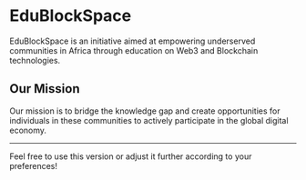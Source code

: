 # EduBlockSpace

EduBlockSpace is an initiative aimed at empowering underserved communities in Africa through education on Web3 and Blockchain technologies.

## Our Mission

Our mission is to bridge the knowledge gap and create opportunities for individuals in these communities to actively participate in the global digital economy.

---

Feel free to use this version or adjust it further according to your preferences!
